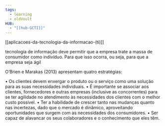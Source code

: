 ```yaml
---
tags:
  - learning
  - oldVoult
HUB:
  - "[[hub-GCTI]]"
---
```

[[aplicacoes-da-tecnologia-da-informacao-(ti)]]


tecnologia de informação deve permitir que a empresa trate a massa de consumidor como indivíduo. Para que isso ocorra, ou seja, para que a empresa seja ágil


O’Brien e Marakas (2013) apresentam quatro estratégias: 

• Os clientes devem enxergar o produto ou o serviço como uma solução para as suas necessidades individuais. 
• É importante se associar aos clientes, fornecedores e outras empresas (inclusive as concorrentes) para se ter agilidade no atendimento às necessidades dos clientes com o melhor custo possível. 
• Ter a habilidade de crescer tanto nas mudanças quanto nas incertezas, dado que o mercado é dinâmico, aproveitando oportunidades que surgem com as necessidades dos consumidores. 
• Ser capaz de alavancar os seus colaboradores e o conhecimento que eles têm.

